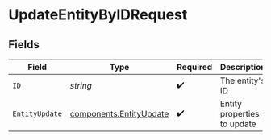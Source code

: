 # UpdateEntityByIDRequest


## Fields

| Field                                                              | Type                                                               | Required                                                           | Description                                                        |
| ------------------------------------------------------------------ | ------------------------------------------------------------------ | ------------------------------------------------------------------ | ------------------------------------------------------------------ |
| `ID`                                                               | *string*                                                           | :heavy_check_mark:                                                 | The entity's ID                                                    |
| `EntityUpdate`                                                     | [components.EntityUpdate](../../models/components/entityupdate.md) | :heavy_check_mark:                                                 | Entity properties to update                                        |